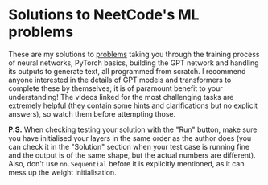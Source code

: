 # Solutions to NeetCode's ML problems

These are my solutions to [problems](https://neetcode.io/problems/gradient-descent) taking you through the training process of neural networks, PyTorch basics, building the GPT network and handling its outputs to generate text, all programmed from scratch. I recommend anyone interested in the details of GPT models and transformers to complete these by themselves; it is of paramount benefit to your understanding! The videos linked for the most challenging tasks are extremely helpful (they contain some hints and clarifications but no explicit answers), so watch them before attempting those.

**P.S.** When checking testing your solution with the "Run" button, make sure you have initialised your layers in the same order as the author does (you can check it in the "Solution" section when your test case is running fine and the output is of the same shape, but the actual numbers are different). Also, don't use `nn.Sequential` before it is explicitly mentioned, as it can mess up the weight initialisation.